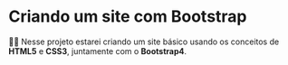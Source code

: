 # Criando um site com Bootstrap

:man_technologist: Nesse projeto estarei criando um site básico usando os conceitos de **HTML5** e **CSS3**, juntamente com o **Bootstrap4**.

